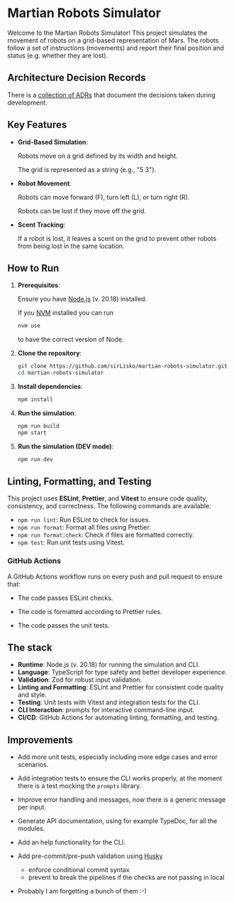 # Martian Robots Simulator

Welcome to the Martian Robots Simulator! This project simulates the movement of robots on a grid-based representation of Mars. The robots follow a set of instructions (movements) and report their final position and status (e.g. whether they are lost).

## Architecture Decision Records

There is a [collection of ADRs](docs/adr) that document the decisions taken during development.

## Key Features

- **Grid-Based Simulation**:

  Robots move on a grid defined by its width and height.

  The grid is represented as a string (e.g., "5 3").

- **Robot Movement**:

  Robots can move forward (F), turn left (L), or turn right (R).

  Robots can be lost if they move off the grid.

- **Scent Tracking**:

  If a robot is lost, it leaves a scent on the grid to prevent other robots from being lost in the same location.

## How to Run

1. **Prerequisites**:

   Ensure you have [Node.js](https://nodejs.org/) (v. 20.18) installed.

   If you [NVM](https://github.com/nvm-sh/nvm) installed you can run

   ```bash
   nvm use
   ```

   to have the correct version of Node.

2. **Clone the repository**:

   ```bash
   git clone https://github.com/sirLisko/martian-robots-simulator.git
   cd martian-robots-simulator
   ```

3. **Install dependencies**:

   ```bash
   npm install
   ```

4. **Run the simulation**:

   ```bash
   npm run build
   npm start
   ```

5. **Run the simulation (DEV mode)**:

   ```bash
   npm run dev
   ```

## Linting, Formatting, and Testing

This project uses **ESLint**, **Prettier**, and **Vitest** to ensure code quality, consistency, and correctness. The following commands are available:

- `npm run lint`: Run ESLint to check for issues.
- `npm run format`: Format all files using Prettier.
- `npm run format:check`: Check if files are formatted correctly.
- `npm test`: Run unit tests using Vitest.

### GitHub Actions

A GitHub Actions workflow runs on every push and pull request to ensure that:

- The code passes ESLint checks.

- The code is formatted according to Prettier rules.

- The code passes the unit tests.

## The stack

- **Runtime**: Node.js (v. 20.18) for running the simulation and CLI.
- **Language**: TypeScript for type safety and better developer experience.
- **Validation**: Zod for robust input validation.
- **Linting and Formatting**: ESLint and Prettier for consistent code quality and style.
- **Testing**: Unit tests with Vitest and integration tests for the CLI.
- **CLI Interaction**: prompts for interactive command-line input.
- **CI/CD**: GitHub Actions for automating linting, formatting, and testing.

## Improvements

- Add more unit tests, especially including more edge cases and error scenarios.
- Add integration tests to ensure the CLI works properly, at the moment there is a test mocking the `prompts` library.
- Improve error handling and messages, now there is a generic message per input.
- Generate API documentation, using for example TypeDoc, for all the modules.
- Add an help functionality for the CLI.
- Add pre-commit/pre-push validation using [Husky](https://github.com/typicode/husky)

  - enforce conditional commit syntax
  - prevent to break the pipelines if the checks are not passing in local

- Probably I am forgetting a bunch of them :-)
